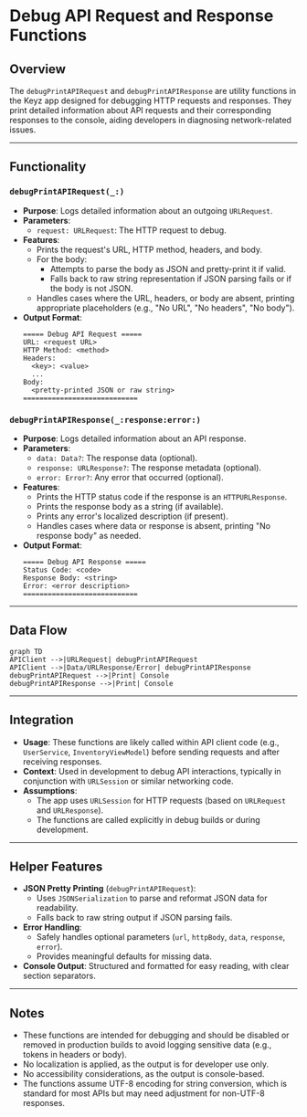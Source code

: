 # Debug API Request and Response Functions

## Overview

The `debugPrintAPIRequest` and `debugPrintAPIResponse` are utility functions in the Keyz app designed for debugging HTTP requests and responses. They print detailed information about API requests and their corresponding responses to the console, aiding developers in diagnosing network-related issues.

---

## Functionality

### `debugPrintAPIRequest(_:)`
* **Purpose**: Logs detailed information about an outgoing `URLRequest`.
* **Parameters**:
  * `request: URLRequest`: The HTTP request to debug.
* **Features**:
  * Prints the request's URL, HTTP method, headers, and body.
  * For the body:
    * Attempts to parse the body as JSON and pretty-print it if valid.
    * Falls back to raw string representation if JSON parsing fails or if the body is not JSON.
  * Handles cases where the URL, headers, or body are absent, printing appropriate placeholders (e.g., "No URL", "No headers", "No body").
* **Output Format**:
  ```
  ===== Debug API Request =====
  URL: <request URL>
  HTTP Method: <method>
  Headers:
    <key>: <value>
    ...
  Body:
    <pretty-printed JSON or raw string>
  ============================
  ```

### `debugPrintAPIResponse(_:response:error:)`
* **Purpose**: Logs detailed information about an API response.
* **Parameters**:
  * `data: Data?`: The response data (optional).
  * `response: URLResponse?`: The response metadata (optional).
  * `error: Error?`: Any error that occurred (optional).
* **Features**:
  * Prints the HTTP status code if the response is an `HTTPURLResponse`.
  * Prints the response body as a string (if available).
  * Prints any error's localized description (if present).
  * Handles cases where data or response is absent, printing "No response body" as needed.
* **Output Format**:
  ```
  ===== Debug API Response =====
  Status Code: <code>
  Response Body: <string>
  Error: <error description>
  ============================
  ```

---

## Data Flow

```mermaid
graph TD
APIClient -->|URLRequest| debugPrintAPIRequest
APIClient -->|Data/URLResponse/Error| debugPrintAPIResponse
debugPrintAPIRequest -->|Print| Console
debugPrintAPIResponse -->|Print| Console
```

---

## Integration

* **Usage**: These functions are likely called within API client code (e.g., `UserService`, `InventoryViewModel`) before sending requests and after receiving responses.
* **Context**: Used in development to debug API interactions, typically in conjunction with `URLSession` or similar networking code.
* **Assumptions**:
  * The app uses `URLSession` for HTTP requests (based on `URLRequest` and `URLResponse`).
  * The functions are called explicitly in debug builds or during development.

---

## Helper Features

* **JSON Pretty Printing** (`debugPrintAPIRequest`):
  * Uses `JSONSerialization` to parse and reformat JSON data for readability.
  * Falls back to raw string output if JSON parsing fails.
* **Error Handling**:
  * Safely handles optional parameters (`url`, `httpBody`, `data`, `response`, `error`).
  * Provides meaningful defaults for missing data.
* **Console Output**: Structured and formatted for easy reading, with clear section separators.

---

## Notes

* These functions are intended for debugging and should be disabled or removed in production builds to avoid logging sensitive data (e.g., tokens in headers or body).
* No localization is applied, as the output is for developer use only.
* No accessibility considerations, as the output is console-based.
* The functions assume UTF-8 encoding for string conversion, which is standard for most APIs but may need adjustment for non-UTF-8 responses.
